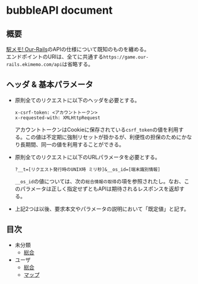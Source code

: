# bubbleAPI document

## 概要
[駅メモ! Our-Rails](https://game.our-rails.ekimemo.com/)のAPIの仕様について既知のものを纏める。  
エンドポイントのURIは、全てに共通する`https://game.our-rails.ekimemo.com/api`は省略する。

## ヘッダ & 基本パラメータ
- 原則全てのリクエストに以下のヘッダを必要とする。  
    ```
    x-csrf-token: <アカウントトークン>
    x-requested-with: XMLHttpRequest
    ```
    アカウントトークンはCookieに保存されている`csrf_token`の値を利用する。この値は不定期に強制リセットが掛かるが、利便性の担保のためにかなり長期間、同一の値を利用することができる。  

- 原則全てのリクエストに以下のURLパラメータを必要とする。  
    ```
    ?__t=[リクエスト発行時のUNIX時 ミリ秒]&__os_id=[端末識別情報]
    ```
    `__os_id`の値については、次の`総合情報の取得`の項を参照されたし。なお、このパラメータは正しく指定せずともAPIは期待されるレスポンスを返却する。
- 上記2つは以後、要求本文やパラメータの説明において「既定値」と記す。

## 目次
- 未分類
    - [総合](general.md)
- ユーザ
    - [総合](/my/general.md)
    - [マップ](/my/map)
